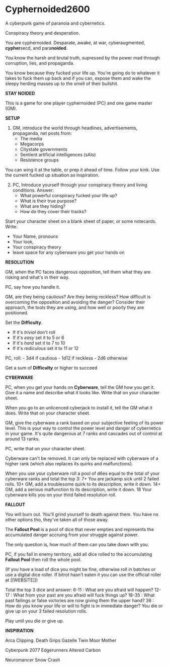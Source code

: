 # Cyphernoided2600

A cyberpunk game of paranoia and cybernetics.

Conspiracy theory and desperation.

You are cyphernoided. Desparate, awake, at war, cyberaugmented, **cypher**secd, and para**noided**.

You know the harsh and brutal truth, supressed by the power mad through corruption, lies, and propaganda.

You know because they fucked your life up. You're going do to whatever it takes to fuck them up back and if you can, expose them and wake the sleepy herding masses up to the smell of their bullshit.

**STAY NOIDED**

This is a game for one player cyphernoided (PC) and one game master (GM).

**SETUP**

1. GM, introduce the world through headlines, advertisements, propaganda, net posts from:
   - The media
   - Megacorps
   - Citystate governments
   - Sentient artificial intelligences (sAIs)
   - Resistence groups

You can wing it at the table, or prep it ahead of time. Follow your kink.
Use the current fucked up situation as inspiration.

2. PC, Introduce yourself through your conspiracy theory and living conditions. Answer:
   - What powerful conspiracy fucked your life up?
   - What is their true purpose?
   - What are they hiding?
   - How do they cover their tracks?

Start your character sheet on a blank sheet of paper, or some notecards.
Write:
- Your Name, pronouns
- Your look,
- Your conspiracy theory
- leave space for any cyberware you get your hands on

**RESOLUTION**

GM, when the PC faces dangerous opposition,
tell them what they are risking and what's in their way.

PC, say how you handle it.

GM, are they being cautious? Are they being reckless? 
How difficult is overcoming the opposition and avoiding the danger?
Consider their approach, the tools they are using, and how well or poorly they are positioned.

Set the **Difficulty**.
- If it's *trivial*              don't roll
- If it's *easy* set it to       5 or 6
- If it's *hard* set it to       7 to 10
- If it's *rediculous* set it to 11 or 12

PC, roll:
    - 3d4  if cautious
    - 1d12 if reckless
    - 2d6  otherwise

Get a sum of **Difficulty** or higher to succeed

**CYBERWARE**

PC, when you get your hands on **Cyberware**, tell the GM how you get it.
Give it a name and describe what it looks like.
Write that on your character sheet.

When you go to an unlicenced cyberjack to install it, tell the GM what it does.
Write that on your character sheet.

GM, give the cyberware a rank based on your subjective feeling of its power level.
This is your way to control the power level and danger of cybernetics in your game.
It's quite dangerous at 7 ranks and cascades out of control at around 13 ranks.

PC, write that on your character sheet.

Cyberware can't be removed. It can only be replaced with cyberware of a higher rank (which also replaces its quirks and malfunctions).

When you use your cyberware
roll a pool of d6es equal to the total of your cyberware ranks and total the top 3:
7+  You are jackamp sick until 2 failed rolls.
10+ GM, add a troublesome quirk to its description, write it down.
14+ GM, add a serious malfunction to its description, write it down.
18  Your cyberware kills you on your third failed resolution roll.

**FALLOUT**

You will burn out.
You'll grind yourself to death against them.
You have no other options tho, they've taken all of those away.

The **Fallout Pool** is a pool of dice that never empties and represents the accumulated
danger accruing from your struggle against power.

The only question is, how much of them can you take down with you.

PC, if you fail in enemy territory, add all dice rolled to the accumulating **Fallout Pool**
then roll the whole pool.

(If you have a load of dice you might be fine, otherwise roll in batches or use a digital dice roller. If bitrot hasn't eaten it you can use the official roller at [[WEBSITE]])

Total the top 3 dice and answer:
6-11  : What are you afraid will happen?
12-17 : What from your past are you afraid will fuck things up?
18-35 : What past failings or false victories are now giving them the upper hand?
36    : How do you know your life or will to fight is in immediate danger?
        You die or give up on your 3 failed resolution rolls.

Play until you die or give up.

**INSPIRATION** 

Arca
Clipping.
Death Grips
Gazelle Twin
Moor Mother

Cyberpunk 2077 Edgerunners
Altered Carbon

Neuromancer
Snow Crash

